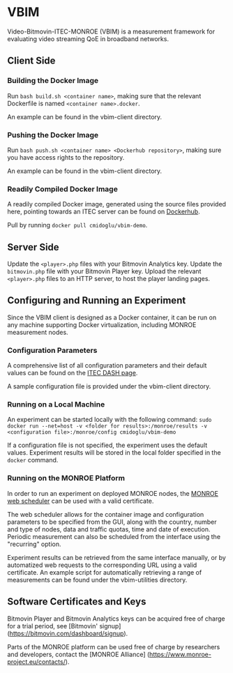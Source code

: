 # VBIM

Video-Bitmovin-ITEC-MONROE (VBIM) is a measurement framework for evaluating video streaming QoE in broadband networks.

## Client Side

### Building the Docker Image

Run `bash build.sh <container name>`, making sure that the relevant Dockerfile is named `<container name>.docker`.

An example can be found in the vbim-client directory.

### Pushing the Docker Image

Run `bash push.sh <container name> <Dockerhub repository>`, making sure you have access rights to the repository.

An example can be found in the vbim-client directory.

### Readily Compiled Docker Image

A readily compiled Docker image, generated using the source files provided here, pointing towards an ITEC server can be found on [Dockerhub](https://hub.docker.com/r/cmidoglu/vbim-demo).

Pull by running `docker pull cmidoglu/vbim-demo`.

## Server Side

Update the `<player>.php` files with your Bitmovin Analytics key.
Update the `bitmovin.php` file with your Bitmovin Player key.
Upload the relevant `<player>.php` files to an HTTP server, to host the player landing pages.

## Configuring and Running an Experiment

Since the VBIM client is designed as a Docker container, it can be run on any machine supporting Docker virtualization, including MONROE measurement nodes.

### Configuration Parameters

A comprehensive list of all configuration parameters and their default values can be found on the [ITEC DASH page](http://demo.itec.aau.at/monroe/configuration.php).

A sample configuration file is provided under the vbim-client directory.

### Running on a Local Machine

An experiment can be started locally with the following command:
`sudo docker run --net=host -v <folder for results>:/monroe/results -v <configuration file>:/monroe/config cmidoglu/vbim-demo`

If a configuration file is not specified, the experiment uses the default values.
Experiment results will be stored in the local folder specified in the `docker` command.

### Running on the MONROE Platform

In order to run an experiment on deployed MONROE nodes, the [MONROE web scheduler](https://monroe-system.eu) can be used with a valid certificate.

The web scheduler allows for the container image and configuration parameters to be specified from the GUI, along with the country, number and type of nodes, data and traffic quotas, time and date of execution. Periodic measurement can also be scheduled from the interface using the "recurring" option. 

Experiment results can be retrieved from the same interface manually, or by automatized web requests to the corresponding URL using a valid certificate. An example script for automatically retrieving a range of measurements can be found under the vbim-utilities directory.

## Software Certificates and Keys

Bitmovin Player and Bitmovin Analytics keys can be acquired free of charge for a trial period, see [Bitmovin' signup] (https://bitmovin.com/dashboard/signup).

Parts of the MONROE platform can be used free of charge by researchers and developers, contact the [MONROE Alliance] (https://www.monroe-project.eu/contacts/).

